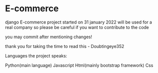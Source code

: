 # E-commerce

django E-commerce project started on 31 january 2022 will be used for a real company so please be careful if you want to contribute to the code 

you may commit after mentioning changes!


thank you for taking the time to read this - Doubtingeye352


Languages the project speaks:

Python(main language)
Javascript
Html(mainly bootstrap framework)
Css

